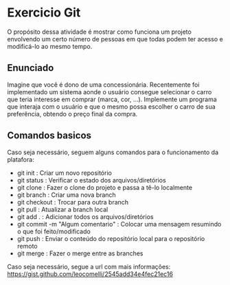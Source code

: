 # Exercicio Git

O propósito dessa atividade é mostrar como funciona um projeto envolvendo um certo número de pessoas em que todas podem ter acesso e modificá-lo ao mesmo tempo.

## Enunciado

Imagine que você é dono de uma concessionária. Recentemente foi implementado um sistema aonde o usuário consegue selecionar o carro que teria interesse em comprar (marca, cor, ...). 
Implemente um programa que interaja com o usuário e que o mesmo possa escolher o carro de sua preferência, obtendo o preço final da compra.

## Comandos basicos

Caso seja necessário, seguem alguns comandos para o funcionamento da platafora:
  - git init : Criar um novo repositório
  - git status : Verificar o estado dos arquivos/diretórios
  - git clone <url> : Fazer o clone do projeto e passa a tê-lo localmente
  - git branch <nomeBranch> : Criar uma nova branch
  - git checkout <nomeBranch> : Trocar para outra branch
  - git pull : Atualizar a branch local
  - git add . : Adicionar todos os arquivos/diretórios
  - git commit -m "Algum comentario" : Colocar uma mensagem resumindo o que foi feito/modificado
  - git push : Enviar o conteúdo do repositório local para o repositório remoto
  - git merge <nomeBranch> : Fazer o merge entre as branches

Caso seja necessário, segue a url com mais informações: https://gist.github.com/leocomelli/2545add34e4fec21ec16
